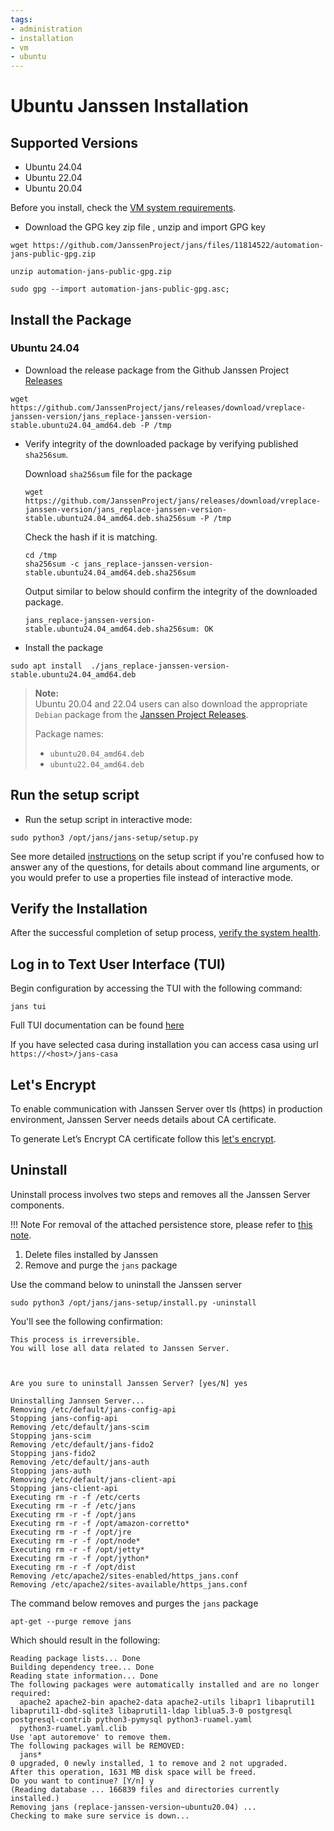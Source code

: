 ```yaml
---
tags:
- administration
- installation
- vm
- ubuntu
---
```


# Ubuntu Janssen Installation

## Supported Versions
- Ubuntu 24.04
- Ubuntu 22.04
- Ubuntu 20.04

Before you install, check the [VM system requirements](vm-requirements.md).


- Download the GPG key zip file , unzip and import GPG key

```shell
wget https://github.com/JanssenProject/jans/files/11814522/automation-jans-public-gpg.zip
```

```shell
unzip automation-jans-public-gpg.zip
```

```shell
sudo gpg --import automation-jans-public-gpg.asc;

```

## Install the Package

### Ubuntu 24.04

- Download the release package from the Github Janssen Project
[Releases](https://github.com/JanssenProject/jans/releases)


```
wget https://github.com/JanssenProject/jans/releases/download/vreplace-janssen-version/jans_replace-janssen-version-stable.ubuntu24.04_amd64.deb -P /tmp
```

- Verify integrity of the downloaded package by verifying published `sha256sum`.   

    Download `sha256sum` file for the package

    ```shell
    wget https://github.com/JanssenProject/jans/releases/download/vreplace-janssen-version/jans_replace-janssen-version-stable.ubuntu24.04_amd64.deb.sha256sum -P /tmp
    ```

    Check the hash if it is matching.

    ```shell
    cd /tmp
    sha256sum -c jans_replace-janssen-version-stable.ubuntu24.04_amd64.deb.sha256sum
    ```

    Output similar to below should confirm the integrity of the downloaded package.

    ```text
    jans_replace-janssen-version-stable.ubuntu24.04_amd64.deb.sha256sum: OK
    ```

- Install the package

```
sudo apt install  ./jans_replace-janssen-version-stable.ubuntu24.04_amd64.deb
```

> **Note:**  
> Ubuntu 20.04 and 22.04 users can also download the appropriate `Debian` package from the [Janssen Project Releases](https://github.com/JanssenProject/jans/releases).  
> 
> Package names:  
> - `ubuntu20.04_amd64.deb`  
> - `ubuntu22.04_amd64.deb`


## Run the setup script

- Run the setup script in interactive mode:

```
sudo python3 /opt/jans/jans-setup/setup.py
```

See more detailed [instructions](../setup.md) on the setup script if you're
confused how to answer any of the questions, for details about command line
arguments, or you would prefer to use a properties file instead of
interactive mode.

## Verify the Installation

After the successful completion of setup process, [verify the system health](../install-faq.md#after-installation-how-do-i-verify-that-the-janssen-server-is-up-and-running).

## Log in to Text User Interface (TUI)

Begin configuration by accessing the TUI with the following command:

```
jans tui
```

Full TUI documentation can be found [here](../../config-guide/config-tools/jans-tui/README.md)

If you have selected casa during installation you can access casa using url ```https://<host>/jans-casa```

## Let's Encrypt
To enable communication with Janssen Server over tls (https) in production environment, Janssen Server needs details about CA certificate.

To generate Let’s Encrypt CA certificate follow this [let's encrypt](https://github.com/JanssenProject/jans/blob/main/docs/contribute/developer-faq.md#how-to-get-certificate-from-lets-encrypt).
 
## Uninstall

Uninstall process involves two steps and removes all the Janssen Server components.

!!! Note
For removal of the attached persistence store, please refer to [this note](../install-faq.md#does-the-janssen-server-uninstall-process-remove-the-data-store-as-well).

1. Delete files installed by Janssen
1. Remove and purge the `jans` package

Use the command below to uninstall the Janssen server

```
sudo python3 /opt/jans/jans-setup/install.py -uninstall
```

You'll see the following confirmation:

```text
This process is irreversible.
You will lose all data related to Janssen Server.



Are you sure to uninstall Janssen Server? [yes/N] yes

Uninstalling Jannsen Server...
Removing /etc/default/jans-config-api
Stopping jans-config-api
Removing /etc/default/jans-scim
Stopping jans-scim
Removing /etc/default/jans-fido2
Stopping jans-fido2
Removing /etc/default/jans-auth
Stopping jans-auth
Removing /etc/default/jans-client-api
Stopping jans-client-api
Executing rm -r -f /etc/certs
Executing rm -r -f /etc/jans
Executing rm -r -f /opt/jans
Executing rm -r -f /opt/amazon-corretto*
Executing rm -r -f /opt/jre
Executing rm -r -f /opt/node*
Executing rm -r -f /opt/jetty*
Executing rm -r -f /opt/jython*
Executing rm -r -f /opt/dist
Removing /etc/apache2/sites-enabled/https_jans.conf
Removing /etc/apache2/sites-available/https_jans.conf
```

The command below removes and purges the `jans` package

```
apt-get --purge remove jans
```

Which should result in the following:

```
Reading package lists... Done
Building dependency tree... Done
Reading state information... Done
The following packages were automatically installed and are no longer required:
  apache2 apache2-bin apache2-data apache2-utils libapr1 libaprutil1 libaprutil1-dbd-sqlite3 libaprutil1-ldap liblua5.3-0 postgresql postgresql-contrib python3-pymysql python3-ruamel.yaml
  python3-ruamel.yaml.clib
Use 'apt autoremove' to remove them.
The following packages will be REMOVED:
  jans*
0 upgraded, 0 newly installed, 1 to remove and 2 not upgraded.
After this operation, 1631 MB disk space will be freed.
Do you want to continue? [Y/n] y
(Reading database ... 166839 files and directories currently installed.)
Removing jans (replace-janssen-version~ubuntu20.04) ...
Checking to make sure service is down...
```
